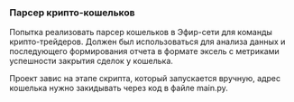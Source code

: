 ### Парсер крипто-кошельков

Попытка реализовать парсер кошельков в Эфир-сети для команды крипто-трейдеров.
Должен был использоваться для анализа данных и последующего формирования отчета в формате эксель
с метриками успешности закрытия сделок у кошелька.

Проект завис на этапе скрипта, который запускается вручную, адрес кошелька нужно закидывать через код
в файле main.py.
